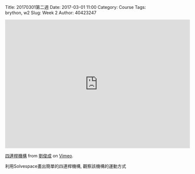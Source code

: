Title: 20170301第二週
Date: 2017-03-01 11:00
Category: Course
Tags: brython, w2
Slug: Week 2
Author: 40423247

<iframe src="https://player.vimeo.com/video/210482889" width="600" height="420" frameborder="0" webkitallowfullscreen mozallowfullscreen allowfullscreen></iframe>

<p><a href="https://vimeo.com/210482889">四連桿機構</a> from <a href="https://vimeo.com/user61278816">劉俊成</a> on <a href="https://vimeo.com">Vimeo</a>.</p>

<p>利用Solvespace畫出簡單的四連桿機構, 觀察該機構的運動方式</p>
